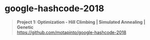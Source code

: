 # google-hashcode-2018

> **Project 1: Optimization - Hill Climbing | Simulated Annealing | Genetic**\
> https://github.com/motapinto/google-hashcode-2018
